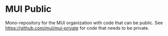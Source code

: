 # MUI Public

Mono-repository for the MUI organization with code that can be public.
See https://github.com/mui/mui-private for code that needs to be private.
